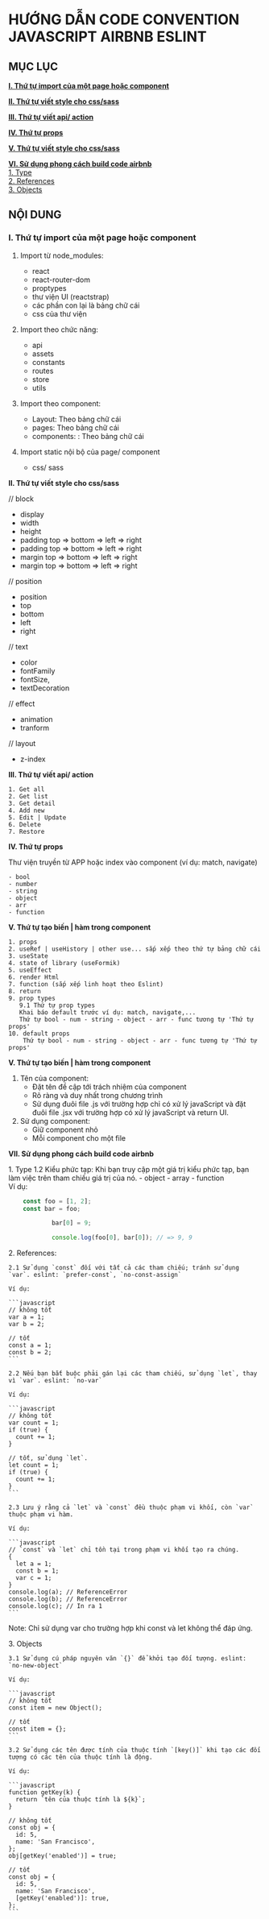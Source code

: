 # **HƯỚNG DẪN CODE CONVENTION JAVASCRIPT AIRBNB ESLINT**

## **MỤC LỤC**

[**I. Thứ tự import của một page hoặc component**](#I_link)

[**II. Thứ tự viết style cho css/sass**](#II_link)

[**III. Thứ tự viết api/ action**](#III_link)

[**IV. Thứ tự props**](#IV_link)

[**V. Thứ tự viết style cho css/sass**](#V_link)

[**VI. Sử dụng phong cách build code airbnb**](#VI_link)</br>
    [1. Type](#Type_link)</br>
    [2. References](#References_link)</br>
    [3. Objects](#Objects_link)<br>

## **NỘI DUNG**
### **<span id="I_link">I. Thứ tự import của một page hoặc component</span>**
1. Import từ node_modules:

   - react
   - react-router-dom
   - proptypes
   - thư viện UI (reactstrap)
   - các phần con lại là bảng chữ cái
   - css của thư viện

2. Import theo chức năng:

   - api
   - assets
   - constants
   - routes
   - store
   - utils

3. Import theo component:

   - Layout: Theo bảng chữ cái
   - pages: Theo bảng chữ cái
   - components: : Theo bảng chữ cái

4. Import static nội bộ của page/ component

   - css/ sass

**<span id="II_link">II. Thứ tự viết style cho css/sass</span>**

// block
- display
- width
- height
- padding top => bottom => left => right
- padding top => bottom => left => right
- margin top => bottom => left => right
- margin top => bottom => left => right

// position
- position
- top
- bottom
- left
- right

// text
- color
- fontFamily
- fontSize,
- textDecoration

// effect
- animation
- tranform

// layout
- z-index

**<span id="III_link">III. Thứ tự viết api/ action</span>**

    1. Get all
    2. Get list
    3. Get detail
    4. Add new
    5. Edit | Update
    6. Delete
    7. Restore

**<span id="IV_link">IV. Thứ tự props</span>**

Thư viện truyền từ APP hoặc index vào component (ví dụ: match, navigate)

    - bool
    - number
    - string
    - object
    - arr
    - function

**<span id="V_link">V. Thứ tự tạo biến | hàm trong component</span>**

    1. props
    2. useRef | useHistory | other use... sắp xếp theo thứ tự bảng chữ cái
    3. useState
    4. state of library (useFormik)
    5. useEffect
    6. render Html
    7. function (sắp xếp linh hoạt theo Eslint)
    8. return
    9. prop types
       9.1 Thứ tự prop types
       Khai báo default trước ví dụ: match, navigate,...
       Thứ tự bool - num - string - object - arr - func tương tự 'Thứ tự props'
    10. default props
        Thứ tự bool - num - string - object - arr - func tương tự 'Thứ tự props'

**<span id="V_link">V. Thứ tự tạo biến | hàm trong component</span>**

1. Tên của component:</br>
   - Đặt tên đề cập tới trách nhiệm của component
   - Rõ ràng và duy nhất trong chương trình
   - Sử dụng đuôi file .js với trường hợp chỉ có xử lý javaScript và đặt đuôi file .jsx với trường hợp có xử lý javaScript và return UI.
2. Sử dụng component:</br>
   - Giữ component nhỏ
   - Mỗi component cho một file

**<span id="VI_link">VII. Sử dụng phong cách build code airbnb</span>**</br>

<span id="Type_link">1. Type</span>
    1.2 Kiểu phức tạp: Khi bạn truy cập một giá trị kiểu phức tạp, bạn làm việc trên tham chiếu giá trị của nó. - object - array - function </br>
    Ví dụ:</br>

```javascript
    const foo = [1, 2];
    const bar = foo;

            bar[0] = 9;

            console.log(foo[0], bar[0]); // => 9, 9
```
<span id="References_link">2. References:</span>

    2.1 Sử dụng `const` đối với tất cả các tham chiếu; tránh sử dụng `var`. eslint: `prefer-const`, `no-const-assign`

    Ví dụ:

    ```javascript
    // không tốt
    var a = 1;
    var b = 2;

    // tốt
    const a = 1;
    const b = 2;
    ```

    2.2 Nếu bạn bắt buộc phải gán lại các tham chiếu, sử dụng `let`, thay vì `var`. eslint: `no-var`

    Ví dụ:

    ```javascript
    // không tốt
    var count = 1;
    if (true) {
      count += 1;
    }

    // tốt, sử dụng `let`.
    let count = 1;
    if (true) {
      count += 1;
    }
    ```
    
    2.3 Lưu ý rằng cả `let` và `const` đều thuộc phạm vi khối, còn `var` thuộc phạm vi hàm.

    Ví dụ:

    ```javascript
    // `const` và `let` chỉ tồn tại trong phạm vi khối tạo ra chúng.
    {
      let a = 1;
      const b = 1;
      var c = 1;
    }
    console.log(a); // ReferenceError
    console.log(b); // ReferenceError
    console.log(c); // In ra 1
    ```

Note: Chỉ sử dụng var cho trường hợp khi const và let không thể đáp ứng.

<span id="Objects_link">3. Objects</span>

    3.1 Sử dụng cú pháp nguyên văn `{}` để khởi tạo đối tượng. eslint: `no-new-object`

    Ví dụ:

    ```javascript
    // không tốt
    const item = new Object();

    // tốt
    const item = {};
    ```

    3.2 Sử dụng các tên được tính của thuộc tính `[key()]` khi tạo các đối tượng có các tên của thuộc tính là động.
    
    Ví dụ:

    ```javascript
    function getKey(k) {
      return `tên của thuộc tính là ${k}`;
    }

    // không tốt
    const obj = {
      id: 5,
      name: 'San Francisco',
    };
    obj[getKey('enabled')] = true;

    // tốt
    const obj = {
      id: 5,
      name: 'San Francisco',
      [getKey('enabled')]: true,
    };
    ```
